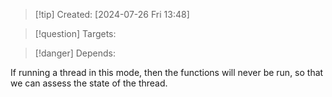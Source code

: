 
>[!tip] Created: [2024-07-26 Fri 13:48]

>[!question] Targets: 

>[!danger] Depends: 

If running a thread in this mode, then the functions will never be run, so that we can assess the state of the thread.